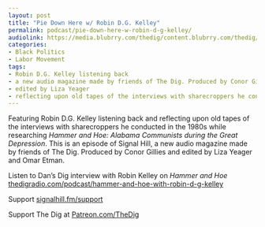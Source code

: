 ```yaml
---
layout: post
title: "Pie Down Here w/ Robin D.G. Kelley"
permalink: podcast/pie-down-here-w-robin-d-g-kelley/
audiolink: https://media.blubrry.com/thedig/content.blubrry.com/thedig/The_Dig-Signal_HIll_2025-Kelley.mp3
categories:
- Black Politics
- Labor Movement
tags:
- Robin D.G. Kelley listening back
- a new audio magazine made by friends of The Dig. Produced by Conor Gillies
- edited by Liza Yeager
- reflecting upon old tapes of the interviews with sharecroppers he conducted in the 1980s while researching *Hammer
---
```


Featuring Robin D.G. Kelley listening back and reflecting upon old tapes of the interviews with sharecroppers he conducted in the 1980s while researching *Hammer and Hoe: Alabama Communists during the Great Depression*. This is an episode of Signal Hill, a new audio magazine made by friends of The Dig. Produced by Conor Gillies and edited by Liza Yeager and Omar Etman.

Listen to Dan’s Dig interview with Robin Kelley on *Hammer and Hoe* [thedigradio.com/podcast/hammer-and-hoe-with-robin-d-g-kelley](http://thedigradio.com/podcast/hammer-and-hoe-with-robin-d-g-kelley)

Support [signalhill.fm/support](http://signalhill.fm/support)

Support The Dig at [Patreon.com/TheDig](http://Patreon.com/TheDig)

